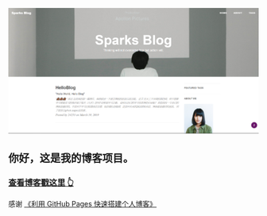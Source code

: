 

![](https://raw.githubusercontent.com/Tokunaga-24253/Tokunaga-24253.github.io/master/img/readme.png)


## 你好，这是我的博客项目。

>
### [查看博客戳这里 👆](http://tokunaga-24253.github.io)


感谢 [《利用 GitHub Pages 快速搭建个人博客》](http://www.jianshu.com/p/e68fba58f75c) 



